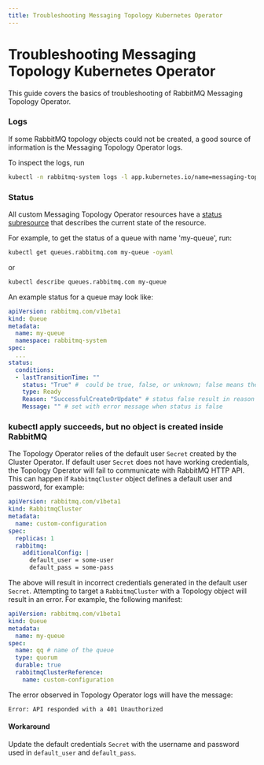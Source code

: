 ```yaml
---
title: Troubleshooting Messaging Topology Kubernetes Operator
---
```

# Troubleshooting Messaging Topology Kubernetes Operator

This guide covers the basics of troubleshooting of RabbitMQ Messaging Topology Operator.

### Logs

If some RabbitMQ topology objects could not be created, a good source of information is the Messaging Topology Operator logs.

To inspect the logs, run

```bash
kubectl -n rabbitmq-system logs -l app.kubernetes.io/name=messaging-topology-operator
```


### Status

All custom Messaging Topology Operator resources have a [status subresource](https://kubernetes.io/docs/concepts/overview/working-with-objects/kubernetes-objects/#object-spec-and-status)
that describes the current state of the resource.

For example, to get the status of a queue with name 'my-queue', run:

```bash
kubectl get queues.rabbitmq.com my-queue -oyaml
```

or

```bash
kubectl describe queues.rabbitmq.com my-queue
```

An example status for a queue may look like:

```yaml
apiVersion: rabbitmq.com/v1beta1
kind: Queue
metadata:
  name: my-queue
  namespace: rabbitmq-system
spec:
  ...
status:
  conditions:
  - lastTransitionTime: ""
    status: "True" #  could be true, false, or unknown; false means the last reconciliation has failed
    type: Ready
    Reason: "SuccessfulCreateOrUpdate" # status false result in reason FailedCreateOrUpdate
    Message: "" # set with error message when status is false
```

### kubectl apply succeeds, but no object is created inside RabbitMQ

The Topology Operator relies of the default user `Secret` created by the Cluster Operator. If default user `Secret` does not
have working credentials, the Topology Operator will fail to communicate with RabbitMQ HTTP API. This can happen if `RabbitmqCluster`
object defines a default user and password, for example:

```yaml
apiVersion: rabbitmq.com/v1beta1
kind: RabbitmqCluster
metadata:
  name: custom-configuration
spec:
  replicas: 1
  rabbitmq:
    additionalConfig: |
      default_user = some-user
      default_pass = some-pass
```

The above will result in incorrect credentials generated in the default user `Secret`. Attempting to target a `RabbitmqCluster` with a Topology
object will result in an error. For example, the following manifest:

```yaml
apiVersion: rabbitmq.com/v1beta1
kind: Queue
metadata:
  name: my-queue
spec:
  name: qq # name of the queue
  type: quorum
  durable: true
  rabbitmqClusterReference:
    name: custom-configuration
```

The error observed in Topology Operator logs will have the message:

```
Error: API responded with a 401 Unauthorized
```

#### Workaround

Update the default credentials `Secret` with the username and password used in `default_user` and `default_pass`.
